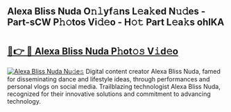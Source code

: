 ## Alexa Bliss Nuda O𝚗𝚕yf𝚊ns L𝚎a𝚔ed N𝚞𝚍es - Part-sCW P𝚑𝚘tos Vi𝚍𝚎o - H𝚘𝚝 Part L𝚎a𝚔s ohIKA

# <h2><a href="http://kfdwhu.oniu.top/?m=Alexa+Bliss+Nuda">🔗👉 🔴 Alexa Bliss Nuda P𝚑ot𝚘𝚜 V𝚒d𝚎o</a></h2>

[![Alexa Bliss Nuda Nu𝚍e𝚜](https://i.imgur.com/0qMVB7G.gif)](http://kfdwhu.oniu.top/?m=Alexa+Bliss+Nuda)
Digital content creator Alexa Bliss Nuda, famed for disseminating dance and lifestyle ideas, through performances and personal vlogs on social media. Trailblazing technologist Alexa Bliss Nuda, recognized for their innovative solutions and commitment to advancing technology.  
